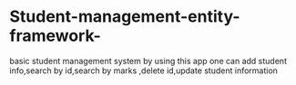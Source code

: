 # Student-management-entity-framework-
basic student management system
by using this app one can add student info,search by id,search by marks ,delete id,update student information 
